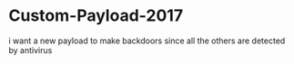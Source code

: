 # Custom-Payload-2017
i want a new payload to make backdoors since all the others are detected by antivirus
